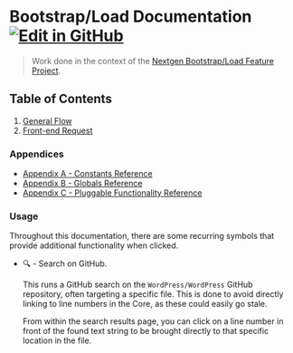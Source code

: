 # Bootstrap/Load Documentation [![Edit in GitHub](https://img.shields.io/badge/Edit_in_GitHub--gray.svg?style=social)](https://github.com/wp-core-bootstrap/documentation/edit/master/README.md)

> Work done in the context of the [Nextgen Bootstrap/Load Feature Project](https://make.wordpress.org/core/2017/02/22/nextgen-bootstrap/).

## Table of Contents

1. [General Flow](1-general-flow.md)
2. [Front-end Request](2-front-end-request.md)

### Appendices

 * [Appendix A - Constants Reference](a-constants-reference.md)
 * [Appendix B - Globals Reference](b-globals-reference.md)
 * [Appendix C - Pluggable Functionality Reference](c-pluggable-functionality-reference.md)

### Usage

Throughout this documentation, there are some recurring symbols that provide additional functionality when clicked.

* :mag: - Search on GitHub.

	This runs a GitHub search on the `WordPress/WordPress` GitHub repository, often targeting a specific file. This is done to avoid directly linking to line numbers in the Core, as these could easily go stale.

	From within the search results page, you can click on a line number in front of the found text string to be brought directly to that specific location in the file.
